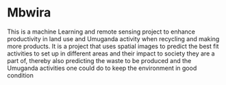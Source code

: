 # Mbwira
This is a machine Learning and remote sensing project to enhance productivity in land use and Umuganda activity when recycling and making more products.
It is a project that uses spatial images to predict the best fit activities to set up in different areas and their impact to society they are a part  of, thereby also predicting the waste to be produced and the Umuganda activities one could do to keep the environment in good condition

